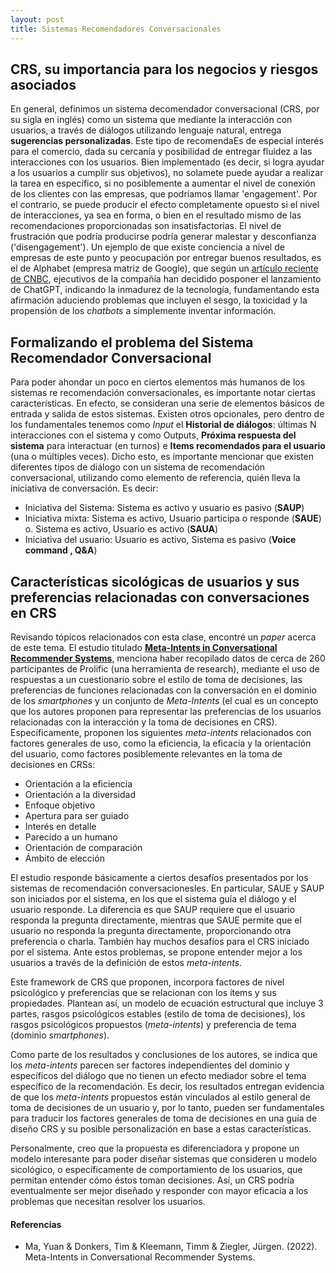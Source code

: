 ```yaml
---
layout: post
title: Sistemas Recomendadores Conversacionales 
---
```


## CRS, su importancia para los negocios y riesgos asociados

En general, definimos un sistema decomendador conversacional (CRS, por su sigla en inglés) como un sistema que mediante la interacción con usuarios, a través de diálogos utilizando lenguaje natural, entrega **sugerencias personalizadas**. Este tipo de recomendaEs de especial interés para el comercio, dada su cercanía y posibilidad de entregar fluidez a las interacciones con los usuarios. Bien implementado (es decir, si logra ayudar a los usuarios a cumplir sus objetivos), no solamete puede ayudar a realizar la tarea en específico, si no posiblemente a aumentar el nivel de conexión de los clientes con las empresas, que podríamos llamar 'engagement'. Por el contrario, se puede producir el efecto completamente opuesto si el nivel de interacciones, ya sea en forma, o bien en el resultado mismo de las recomendaciones proporcionadas son insatisfactorias. El nivel de frustración que podría producirse podría generar malestar y desconfianza ('disengagement'). Un ejemplo de que existe conciencia a nivel de empresas de este punto y peocupación por entregar buenos resultados, es el de Alphabet (empresa matriz de Google), que según un [artículo reciente de CNBC](https://www.cnbc.com/2022/12/13/google-execs-warn-of-reputational-risk-with-chatgbt-like-tool.html), ejecutivos de la compañía han decidido posponer el lanzamiento de ChatGPT, indicando la inmadurez de la tecnología, fundamentando esta afirmación  aduciendo problemas que incluyen el sesgo, la toxicidad y la propensión de los *chatbots* a simplemente inventar información.

## Formalizando el problema del Sistema Recomendador Conversacional

Para poder ahondar un poco en ciertos elementos más humanos de los sistemas re recomendación conversacionales, es importante notar ciertas características. En efecto, se consideran una serie de elementos básicos de entrada y salida de estos sistemas. Existen otros opcionales, pero dentro de los fundamentales tenemos como *Input* el **Historial de diálogos**: últimas N interacciones con el sistema y como Outputs, **Próxima respuesta del sistema** para interactuar (en turnos) e **Items recomendados para el usuario** (una o múltiples veces).  Dicho esto, es importante mencionar que existen diferentes tipos de diálogo con un sistema de recomendación conversacional, utilizando como elemento de referencia, quién lleva la iniciativa de conversación. Es decir:

 - Iniciativa del Sistema: Sistema es activo y usuario es pasivo (**SAUP**)
 - Iniciativa mixta: Sistema es activo, Usuario participa o responde (**SAUE**) o. Sistema es activo, Usuario es activo (**SAUA**) 
 - Iniciativa del usuario: Usuario es activo, Sistema es pasivo (**Voice command , Q&A**)

## Características sicológicas de usuarios y sus preferencias relacionadas con conversaciones en CRS

Revisando tópicos relacionados con esta clase, encontré un *paper* acerca de este tema. El estudio titulado **[Meta-Intents in Conversational Recommender Systems](https://ceur-ws.org/Vol-3294/long6.pdf)**, menciona haber recopilado datos de cerca de 260 participantes de Prolific (una herramienta de research), mediante el uso de respuestas a un cuestionario sobre el estilo de toma de decisiones, las preferencias de funciones relacionadas con la conversación en el dominio de los *smartphones* y un conjunto de *Meta-Intents* (el cual es un concepto que los autores proponen para representar las preferencias de los usuarios relacionadas con la interacción y la toma de decisiones en CRS). Específicamente, proponen los siguientes *meta-intents* relacionados con factores generales de uso, como la eficiencia, la eficacia y la orientación del usuario, como factores posiblemente relevantes en la toma de decisiones en CRSs:

 - Orientación a la eficiencia
 - Orientación a la diversidad
 - Enfoque objetivo
 - Apertura para ser guiado
 - Interés en detalle
 - Parecido a un humano
 - Orientación de comparación
 - Ámbito de elección

El estudio responde básicamente a ciertos desafíos presentados por los sistemas de recomendación conversacionesles. En particular, SAUE y SAUP son iniciados por el sistema, en los que el sistema guía el diálogo y el usuario responde. La diferencia es que SAUP requiere que el usuario responda la pregunta directamente, mientras que SAUE permite que el usuario no responda la pregunta directamente, proporcionando otra preferencia o charla. También hay muchos desafíos para el CRS iniciado por el sistema. Ante estos problemas, se propone entender mejor a los usuarios a través de la definición de estos *meta-intents*.

Este framework de CRS que proponen, incorpora factores de nivel psicológico y preferencias que se relacionan con los ítems y sus propiedades. Plantean así, un modelo de ecuación estructural que incluye 3 partes, rasgos psicológicos estables (estilo de toma de decisiones), los rasgos psicológicos propuestos (*meta-intents*) y preferencia de tema (dominio *smartphones*).

Como parte de los resultados y conclusiones de los autores, se indica que los *meta-intents* parecen ser factores independientes del dominio y específicos del diálogo que no tienen un efecto mediador sobre el tema específico de la recomendación. Es decir, los resultados entregan evidencia de que los *meta-intents* propuestos están vinculados al estilo general de toma de decisiones de un usuario y, por lo tanto, pueden ser fundamentales para traducir los factores generales de toma de decisiones en una guía de diseño CRS y su posible personalización en base a estas características.

Personalmente, creo que la propuesta es diferenciadora y propone un modelo interesante para poder diseñar sistemas que consideren u modelo sicológico, o específicamente de comportamiento de los usuarios, que permitan entender cómo éstos toman decisiones. Así, un CRS podría eventualmente ser mejor diseñado y responder con mayor eficacia a los problemas que necesitan resolver los usuarios.

#### Referencias

 - Ma, Yuan & Donkers, Tim & Kleemann, Timm & Ziegler, Jürgen. (2022). Meta-Intents in Conversational Recommender Systems.  

